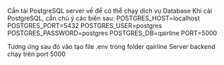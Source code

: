 Cần tải PostgreSQL server về để có thể chạy dịch vụ Database
Khi cài PostgreSQL, cần chú ý các biến sau:
POSTGRES_HOST=localhost
POSTGRES_PORT=5432
POSTGRES_USER=postgres
POSTGRES_PASSWORD=postgres
POSTGRES_DB=qairline
PORT=5000

Tương ứng sau đó vào tạo file .env trong folder qairline
Server backend chạy trên port 5000

